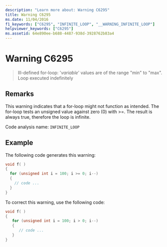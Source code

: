 ```yaml
---
description: "Learn more about: Warning C6295"
title: Warning C6295
ms.date: 11/04/2016
f1_keywords: ["C6295", "INFINITE_LOOP", "__WARNING_INFINITE_LOOP"]
helpviewer_keywords: ["C6295"]
ms.assetid: 64e890ee-b688-4487-938d-3928762b83a4
---
```

# Warning C6295

> Ill-defined for-loop: '*variable*' values are of the range "min" to "max". Loop executed indefinitely

## Remarks

This warning indicates that a for-loop might not function as intended. The for-loop tests an unsigned value against zero (0) with >=. The result is always true, therefore the loop is infinite.

Code analysis name: `INFINITE_LOOP`

## Example

The following code generates this warning:

```cpp
void f( )
{
  for (unsigned int i = 100; i >= 0; i--)
  {
    // code ...
  }
}
```

To correct this warning, use the following code:

```cpp
void f( )
{
   for (unsigned int i = 100; i > 0; i--)
   {
      // code ...
   }
}
```
